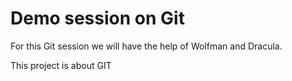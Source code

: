 # Demo session on Git

For this Git session we will have the help of Wolfman and Dracula.

This project is about GIT
